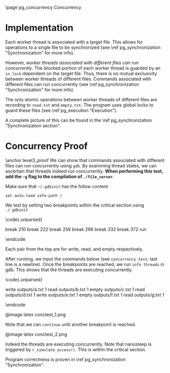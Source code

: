 \page pg_concurrency Concurrency

# Implementation
Each worker thread is associated with a target file. This allows for operations to a single file to be synchronized (see \ref pg_synchronization "Synchronization" for more info).

However, *worker threads associated with different files can run concurrently*. The blocked portion of each worker thread is guarded by an `in_lock` dependent on the target file. Thus, there is no mutual exclusivity between worker threads of different files. Commands associated with different files can run concurrently (see \ref pg_synchronization "Synchronization" for more info).

The only atomic operations between worker threads of different files are recording to `read.txt` and `empty.txt`. The program uses global locks to guard these files (see \ref pg_execution "Execution").

A complete picture of this can be found in the \ref pg_synchronization "Synchronization section".

# Concurrency Proof
\anchor level3_proof
We can show that commands associated with different files can run concurrently using `gdb`. By examining thread states, we can ascertain that threads indeed run concurrently. **When performing this test, add the `-g` flag to the compilation of `./file_server`**.

Make sure that `~/.gdbinit` has the follow content

```
set auto-load safe-path /
```

We test by setting two breakpoints within the critical section using `./.gdbinit`

\code{.unparsed}

break 210
break 222
break 259
break 296
break 332
break 372
run

\endcode

Each pair from the top are for write, read, and empty respectively.

After running, we input the commands below (see `concurrency.test`; last line is a newline). Once the breakpoints are reached, we run `info threads` in gdb. This shows that the threads are executing concurrently.

\code{.unparsed}

write outputs/a.txt 1
read outputs/b.txt 1
empty outputs/c.txt 1
read outputs/d.txt 1
write outputs/e.txt 1
empty outputs/f.txt 1
read outputs/g.txt 1

\endcode

@image latex conctest_1.png

Note that we can `continue` until another breakpoint is reached.

@image latex conctest_2.png

Indeed the threads are executing concurrently. Note that nanosleep is triggered by `r_simulate_access()`. This is within the critical section.

Program correctness is proven in \ref pg_synchronization "Synchronization".
